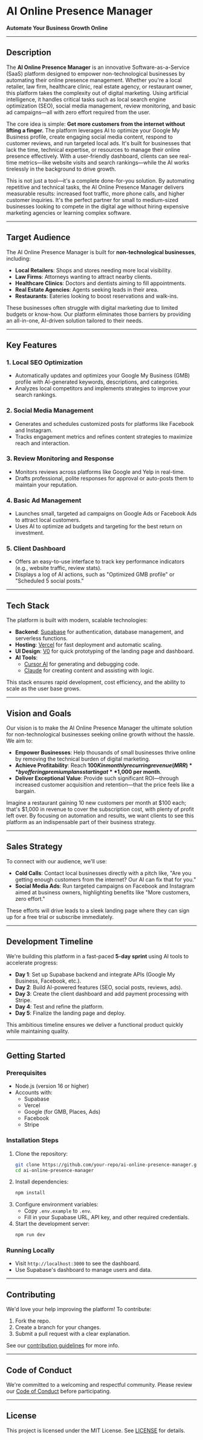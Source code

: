 # AI Online Presence Manager

**Automate Your Business Growth Online**

---

## Description

The **AI Online Presence Manager** is an innovative Software-as-a-Service (SaaS) platform designed to empower non-technological businesses by automating their online presence management. Whether you're a local retailer, law firm, healthcare clinic, real estate agency, or restaurant owner, this platform takes the complexity out of digital marketing. Using artificial intelligence, it handles critical tasks such as local search engine optimization (SEO), social media management, review monitoring, and basic ad campaigns—all with zero effort required from the user.

The core idea is simple: **Get more customers from the internet without lifting a finger.** The platform leverages AI to optimize your Google My Business profile, create engaging social media content, respond to customer reviews, and run targeted local ads. It's built for businesses that lack the time, technical expertise, or resources to manage their online presence effectively. With a user-friendly dashboard, clients can see real-time metrics—like website visits and search rankings—while the AI works tirelessly in the background to drive growth.

This is not just a tool—it's a complete done-for-you solution. By automating repetitive and technical tasks, the AI Online Presence Manager delivers measurable results: increased foot traffic, more phone calls, and higher customer inquiries. It's the perfect partner for small to medium-sized businesses looking to compete in the digital age without hiring expensive marketing agencies or learning complex software.

---

## Target Audience

The AI Online Presence Manager is built for **non-technological businesses**, including:
- **Local Retailers**: Shops and stores needing more local visibility.
- **Law Firms**: Attorneys wanting to attract nearby clients.
- **Healthcare Clinics**: Doctors and dentists aiming to fill appointments.
- **Real Estate Agencies**: Agents seeking leads in their area.
- **Restaurants**: Eateries looking to boost reservations and walk-ins.

These businesses often struggle with digital marketing due to limited budgets or know-how. Our platform eliminates those barriers by providing an all-in-one, AI-driven solution tailored to their needs.

---

## Key Features

### 1. **Local SEO Optimization**
- Automatically updates and optimizes your Google My Business (GMB) profile with AI-generated keywords, descriptions, and categories.
- Analyzes local competitors and implements strategies to improve your search rankings.

### 2. **Social Media Management**
- Generates and schedules customized posts for platforms like Facebook and Instagram.
- Tracks engagement metrics and refines content strategies to maximize reach and interaction.

### 3. **Review Monitoring and Response**
- Monitors reviews across platforms like Google and Yelp in real-time.
- Drafts professional, polite responses for approval or auto-posts them to maintain your reputation.

### 4. **Basic Ad Management**
- Launches small, targeted ad campaigns on Google Ads or Facebook Ads to attract local customers.
- Uses AI to optimize ad budgets and targeting for the best return on investment.

### 5. **Client Dashboard**
- Offers an easy-to-use interface to track key performance indicators (e.g., website traffic, review stats).
- Displays a log of AI actions, such as "Optimized GMB profile" or "Scheduled 5 social posts."

---

## Tech Stack

The platform is built with modern, scalable technologies:
- **Backend**: [Supabase](https://supabase.com/) for authentication, database management, and serverless functions.
- **Hosting**: [Vercel](https://vercel.com/) for fast deployment and automatic scaling.
- **UI Design**: [V0](https://v0.dev/) for quick prototyping of the landing page and dashboard.
- **AI Tools**:
  - [Cursor AI](https://cursor.ai/) for generating and debugging code.
  - [Claude](https://www.anthropic.com/) for creating content and assisting with logic.

This stack ensures rapid development, cost efficiency, and the ability to scale as the user base grows.

---

## Vision and Goals

Our vision is to make the AI Online Presence Manager the ultimate solution for non-technological businesses seeking online growth without the hassle. We aim to:
- **Empower Businesses**: Help thousands of small businesses thrive online by removing the technical burden of digital marketing.
- **Achieve Profitability**: Reach **$100K in monthly recurring revenue (MRR)** by offering premium plans starting at **$1,000 per month**.
- **Deliver Exceptional Value**: Provide such significant ROI—through increased customer acquisition and retention—that the price feels like a bargain.

Imagine a restaurant gaining 10 new customers per month at $100 each; that's $1,000 in revenue to cover the subscription cost, with plenty of profit left over. By focusing on automation and results, we want clients to see this platform as an indispensable part of their business strategy.

---

## Sales Strategy

To connect with our audience, we'll use:
- **Cold Calls**: Contact local businesses directly with a pitch like, "Are you getting enough customers from the internet? Our AI can fix that for you."
- **Social Media Ads**: Run targeted campaigns on Facebook and Instagram aimed at business owners, highlighting benefits like "More customers, zero effort."

These efforts will drive leads to a sleek landing page where they can sign up for a free trial or subscribe immediately.

---

## Development Timeline

We're building this platform in a fast-paced **5-day sprint** using AI tools to accelerate progress:
- **Day 1**: Set up Supabase backend and integrate APIs (Google My Business, Facebook, etc.).
- **Day 2**: Build AI-powered features (SEO, social posts, reviews, ads).
- **Day 3**: Create the client dashboard and add payment processing with Stripe.
- **Day 4**: Test and refine the platform.
- **Day 5**: Finalize the landing page and deploy.

This ambitious timeline ensures we deliver a functional product quickly while maintaining quality.

---

## Getting Started

### Prerequisites
- Node.js (version 16 or higher)
- Accounts with:
  - Supabase
  - Vercel
  - Google (for GMB, Places, Ads)
  - Facebook
  - Stripe

### Installation Steps
1. Clone the repository:
   ```bash
   git clone https://github.com/your-repo/ai-online-presence-manager.git
   cd ai-online-presence-manager
   ```
2. Install dependencies:
   ```bash
   npm install
   ```
3. Configure environment variables:
   - Copy `.env.example` to `.env`.
   - Fill in your Supabase URL, API key, and other required credentials.
4. Start the development server:
   ```bash
   npm run dev
   ```

### Running Locally
- Visit `http://localhost:3000` to see the dashboard.
- Use Supabase's dashboard to manage users and data.

---

## Contributing

We'd love your help improving the platform! To contribute:
1. Fork the repo.
2. Create a branch for your changes.
3. Submit a pull request with a clear explanation.

See our [contribution guidelines](CONTRIBUTING.md) for more info.

---

## Code of Conduct

We're committed to a welcoming and respectful community. Please review our [Code of Conduct](CODE_OF_CONDUCT.md) before participating.

---

## License

This project is licensed under the MIT License. See [LICENSE](LICENSE) for details.
